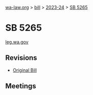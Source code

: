 [wa-law.org](/) > [bill](/bill/) > [2023-24](/bill/2023-24/) > [SB 5265](/bill/2023-24/sb/5265/)

# SB 5265
[leg.wa.gov](https://app.leg.wa.gov/billsummary?BillNumber=5265&Year=2023&Initiative=false)

## Revisions
* [Original Bill](1/)

## Meetings